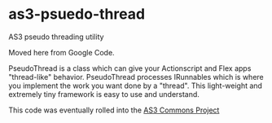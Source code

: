 # as3-psuedo-thread
AS3 pseudo threading utility

Moved here from Google Code.

PseudoThread is a class which can give your Actionscript and Flex apps "thread-like" behavior. 
PseudoThread processes IRunnables which is where you implement the work you want done by a "thread". 
This light-weight and extremely tiny framework is easy to use and understand. 

This code was eventually rolled into the [AS3 Commons Project](https://code.google.com/p/as3-commons/)
